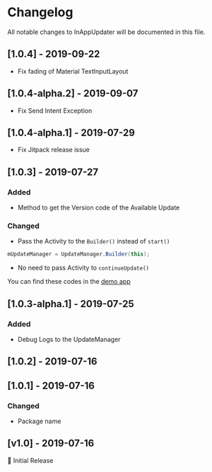 # Changelog
All notable changes to InAppUpdater will be documented in this file.


## [1.0.4] - 2019-09-22
- Fix fading of Material TextInputLayout

## [1.0.4-alpha.2] - 2019-09-07
- Fix Send Intent Exception

## [1.0.4-alpha.1] - 2019-07-29
- Fix Jitpack release issue

## [1.0.3] - 2019-07-27
### Added
- Method to get the Version code of the Available Update

### Changed
- Pass the Activity to the `Builder()` instead of `start()`
```java
mUpdateManager = UpdateManager.Builder(this);
```
- No need to pass Activity to `continueUpdate()`

You can find these codes in the [demo app](/app/src/main/java/com/zanojmobiapps/inappupdatedemoapp/MainActivity.java)

## [1.0.3-alpha.1] - 2019-07-25
### Added
- Debug Logs to the UpdateManager

## [1.0.2] - 2019-07-16

## [1.0.1] - 2019-07-16
### Changed
- Package name

## [v1.0] - 2019-07-16
:tada: Initial Release
